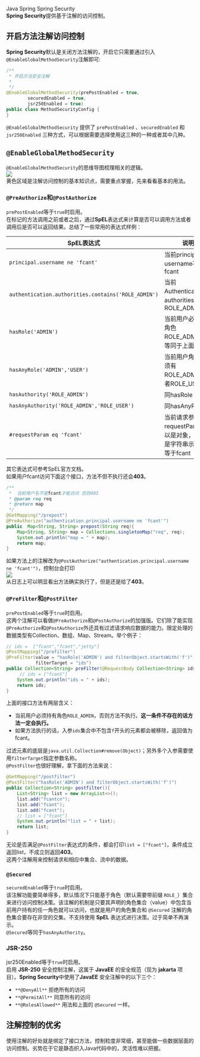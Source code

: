 Java Spring Spring Security<br />**Spring Security**提供基于注解的访问控制。
<a name="E40J6"></a>
## 开启方法注解访问控制
**Spring Security**默认是关闭方法注解的，开启它只需要通过引入`@EnableGlobalMethodSecurity`注解即可:
```java
/**
 * 开启方法安全注解
 *
 */
@EnableGlobalMethodSecurity(prePostEnabled = true,
        securedEnabled = true,
        jsr250Enabled = true)
public class MethodSecurityConfig {
}
```
`@EnableGlobalMethodSecurity` 提供了 `prePostEnabled` 、`securedEnabled` 和 `jsr250Enabled` 三种方式，可以根据需要选择使用这三种的一种或者其中几种。
<a name="YSBoO"></a>
## `@EnableGlobalMethodSecurity`
`@EnableGlobalMethodSecurity`的思维导图梳理相关的逻辑。<br />![](https://cdn.nlark.com/yuque/0/2022/png/396745/1650016153424-d4432807-a98b-4d9c-9f9b-c6b2c65f15a2.png#clientId=u4854b669-cfd6-4&from=paste&id=u13cf2a8f&originHeight=599&originWidth=1080&originalType=url&ratio=1&rotation=0&showTitle=false&status=done&style=shadow&taskId=ub799ebcd-514f-41f8-a8be-f438454917d&title=)<br />黄色区域是注解访问控制的基本知识点，需要重点掌握，先来看看基本的用法。
<a name="i7SRM"></a>
### `@PreAuthorize`和`@PostAuthorize`
`prePostEnabled`等于`true`时启用。<br />在标记的方法调用之前或者之后，通过**SpEL**表达式来计算是否可以调用方法或者调用后是否可以返回结果。总结了一些常用的表达式样例：

| SpEL表达式 | 说明 |
| --- | --- |
| `principal.username ne 'fcant'` | 当前principal的username不能是fcant |
| `authentication.authorities.contains('ROLE_ADMIN')` | 当前Authentication的authorities包含ROLE_ADMIN |
| `hasRole('ADMIN')` | 当前用户必须有角色ROLE_ADMIN，等同于上面 |
| `hasAnyRole('ADMIN','USER')` | 当前用户角色必须有ROLE_ADMIN或者ROLE_USER |
| `hasAuthority('ROLE_ADMIN')` | 同hasRole |
| `hasAnyAuthority('ROLE_ADMIN','ROLE_USER')` | 同hasAnyRole |
| `#requestParam eq 'fcant'` | 当前请求参数requestParam(可以是对象，这里是字符串示例)值等于fcant |

其它表达式可参考SpEL官方文档。<br />如果用户fcant访问下面这个接口，方法不但不执行还会**403**。
```java
/**
 *  当前用户名不是fcant才能访问 否则403
 * @param req req
 * @return map
 */
@GetMapping("/prepost")
@PreAuthorize("authentication.principal.username ne 'fcant'")
public  Map<String, String> prepost(String req){
	Map<String, String> map = Collections.singletonMap("req", req);
	System.out.println("map = " + map);
	return map;
}
```
如果方法上的注解改为`@PostAuthorize("authentication.principal.username ne 'fcant'")`，控制台会打印<br />![](https://cdn.nlark.com/yuque/0/2022/png/396745/1650016153525-05b85573-a7fb-40c6-89d6-fb67eeafb23a.png#clientId=u4854b669-cfd6-4&from=paste&id=u6807208a&originHeight=201&originWidth=1080&originalType=url&ratio=1&rotation=0&showTitle=false&status=done&style=shadow&taskId=ufd0f9bd4-e91c-4d34-bf75-78d84e17af7&title=)<br />从日志上可以明显看出方法确实执行了，但是还是给了**403**。
<a name="bXCHy"></a>
### `@PreFilter`和`@PostFilter`
`prePostEnabled`等于`true`时启用。<br />这两个注解可以看做`@PreAuthorize`和`@PostAuthorize`的加强版。它们除了能实现`@PreAuthorize`和`@PostAuthorize`外还具有过滤请求响应数据的能力。限定处理的数据类型有Collection、数组、Map、Stream。举个例子：
```java
// ids =  ["fcant","fcant","jetty"]
@PostMapping("/prefilter")
@PreFilter(value = "hasRole('ADMIN') and filterObject.startsWith('f')",
		   filterTarget = "ids")
public Collection<String> preFilter(@RequestBody Collection<String> ids){
	 // ids = ["fcant"]
	System.out.println("ids = " + ids);
	return ids;
}
```
上面的接口方法有两层含义：

- 当前用户必须持有角色`ROLE_ADMIN`，否则方法不执行。**这一条件不存在的话方法一定会执行。**
- 如果方法执行的话，入参`ids`集合中不包含`f`开头的元素都会被移除，返回值为fcant。

过滤元素的底层是`java.util.Collection#remove(Object)`；另外多个入参需要使用`filterTarget`指定参数名称。<br />`@PostFilter`也很好理解，拿下面的方法来说：
```java
@GetMapping("/postfilter")
@PostFilter("hasRole('ADMIN') and filterObject.startsWith('f')")
public Collection<String> postfilter(){
	List<String> list = new ArrayList<>();
	list.add("fcantcn");
	list.add("fcant");
	list.add("fcant");
	// list = ["fcant"]
	System.out.println("list = " + list);
	return list;
}
```
无论是否满足`@PostFilter`表达式的条件，都会打印`list = ["fcant"]`，条件成立返回list，不成立则返回**403**。<br />这两个注解用来控制请求和相应中集合、流中的数据。
<a name="WjJEn"></a>
### `@Secured`
`securedEnabled`等于`true`时启用。<br />该注解功能要简单得多，默认情况下只能基于角色（默认需要带前缀 `ROLE_`）集合来进行访问控制决策。该注解的机制是只要其声明的角色集合（value）中包含当前用户持有的任一角色就可以访问，也就是用户的角色集合和 `@Secured` 注解的角色集合要存在非空的交集。不支持使用 **SpEL** 表达式进行决策。过于简单不再演示。<br />`@Secured`等同于`hasAnyAuthority`。
<a name="ibZn0"></a>
### JSR-250
jsr250Enabled等于`true`时启用。<br />启用 **JSR-250** 安全控制注解，这属于 **JavaEE** 的安全规范（现为 **jakarta** 项目）。**Spring Security**中使用了**JavaEE** 安全注解中的以下三个：

- `**@DenyAll**` 拒绝所有的访问
- `**@PermitAll**` 同意所有的访问
- `**@RolesAllowed**` 用法和上面的 `@Secured` 一样。
<a name="ahTCU"></a>
## 注解控制的优劣
使用注解的好处就是绑定了接口方法，控制粒度非常细，甚至能做一些数据层面的访问控制。劣势在于它是静态织入Java代码中的，灵活性难以把握。
